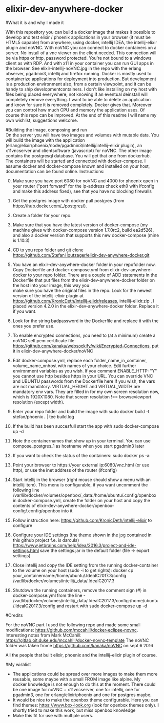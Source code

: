 # elixir-dev-anywhere-docker

#What it is and why I made it

With this repository you can build a docker image that makes it possible to develop and test elixir / phoenix applications in your browser (it must be HTML5 capable) from anywhere, using docker, intellij IDEA, the intellij-elixir plugin and noVNC. With noVNC you can connect to docker containers on a server. No install of a vnc viewer on the client needed. This connection will be via https or http, password protected. You're not bound to a windows client as with RDP. And with x11 in your container you can run GUI apps in the browser. See elixir-intellij-noVNC.jpg in the repo with the erlang observer, pgadmin3, intellij and firefox running.
  Docker is mostly used to containerize applications for deployment into production. But development is a production environment also, from a certain viewpoint, and it can be handy to ship developmentcontainers. I don't like installing on my host with files being placed everywhere, not knowing if an eventual deinstall will completely remove everything. I want to be able to delete an application and know for sure it is removed completely. Docker gives that. Moreover you can control how much CPU and memory the application uses. 
  Of course this repo can be improved. At the end of this readme I will name my own wishlist, suggestions welcome.
  
#Building the image, composing and run   
  On the server you will have two images and volumes with mutable data. You will build the image with the application (erlang/elixir/phoenix/node/pgadmin3/intellij/intellij-elixir plugin), an x11vncserver and clientsoftware (javascript) for noVNC. The other image contains the postgresql database. You will get that one from dockerhub. The containers will be started and connected with docker-compose. I assume docker and docker-compose known and installed on your host, documentation can be found online. 
  Instructions:
  
0.  Make sure you have port 6080 for noVNC and 4000 for phoenix open in your router ("port forward" for the ip-address check eth0 with ifconfig and make this address fixed), see that you have no blocking firewalls   

1.  Get the postgres image with docker pull postgres (from https://hub.docker.com/_/postgres/).

2.  Create a folder for your repo.

3.  Make sure that you have the latest version of docker-compose (my machine gives with docker-compose version 
    1.7.0rc2, build ea2d526), and also a docker version that supports this new docker-compose (mine is 1.10.3)

4.  CD to you repo folder and git clone https://github.com/StefanHoutzager/elixir-dev-anywhere-docker.git

5.  You have an elixir-dev-anywhere-docker folder in your repofolder now. Copy Dockerfile and docker-compose.yml from 
    elixir-dev-anywhere-docker to your repo folder. There are a couple of ADD statements in the Dockerfile that put files from the elixir-dev-anywhere-docker folder on the host into your image, this way you   
    make sure you have the original files in the repo. Look for the newest version of the intellij-elixir plugin at https://github.com/KronicDeth/intellij-elixir/releases, intellij-elixir.zip , I placed version 4.2.0 in the elixir-dev-anywhere-docker folder. Replace it if you want.

6.  Look for the string badpassword in the Dockerfile and replace it with the ones you prefer use.

7.  To enable encrypted connections, you need to (at a minimum) create a noVNC self.pem certificate file:
    https://github.com/kanaka/websockify/wiki/Encrypted-Connections, put it in elixir-dev-anywhere-docker/noVNC

8.  Edit docker-compose.yml, replace each folder_name_in_container, volume_name_onhost with names of your choice. Edit further environment
    variables as you wish. If you comment ENABLE_HTTP: "Y" you cannot use http besides https in your URL.
    You can override VNC and UBUNTU passwords from the Dockerfile here if you wish, the vars are not mandatory. VIRTUAL_HEIGHT and VIRTUAL_WIDTH are mandatory env vars. They are filled in for my own screen resolution now, which is 1920X1080.  Note that screen resolution !== browseviewport resolution (except width).

9.  Enter your repo folder and build the image with sudo docker build -t stefan/phoenix . | tee build.log

11. If the build has been succesfull start the app with sudo docker-compose up -d   

12. Note the containernames that show up in your terminal. You can use compose_postgres_1 as hostname when you start pgadmin3 later

13. If you want to check the status of the containers: sudo docker ps -a

14. Point your browser to https://your external ip:6080/vnc.html (or use http), or use the inet address of the router (ifconfig)

15. Start intellij in the browser (right mouse should show a menu with an intellij item). This menu is configurable, if you want uncomment the following line
    /var/lib/docker/volumes/openbox/_data:/home/ubuntu/.config/openbox 
    in docker-compose.yml, create the folder on your host and copy the contents of elixir-dev-anywhere-docker/openbox-config/.config/openbox into it

16. Follow instruction here: https://github.com/KronicDeth/intellij-elixir to configure

17. Configure your IDE settings (the theme shown in the jpg contained in this github project f.e. is darcula) https://www.jetbrains.com/help/idea/2016.3/project-and-ide-settings.html
save the settings.jar in the default folder (file -> export settings)

18. Close intellij and copy the IDE setting from the running docker-container to the volume on your host (sudo -i to get rights): 
docker cp your_containername:/home/ubuntu/.IdeaIC2017.3/config /var/lib/docker/volumes/intellij/_data/.IdeaIC2017.3

19. Shutdown the running containers, remove the comment sign (#) in docker-compose.yml from the line - /var/lib/docker/volumes/intellij/_data/.IdeaIC2017.3/config:/home/ubuntu/.IdeaIC2017.3/config
and restart with sudo docker-compose up -d 


#Credits

For the noVNC part I used the following repo and made some small modifications: https://github.com/mccahill/docker-eclipse-novnc. 
Interesting notes from Mark McCahill: https://gitlab.oit.duke.edu/mccahill/docker-novnc-template 
The noVNC folder was taken frome https://github.com/kanaka/noVNC on sept 6 2016

All the people that built elixir, phoenix and the intellij-elixir plugin of course.

#My wishlist

- The applications could be spread over more images to make them more reusable, some maybe with a small FROM image like alpine. My  
  docker knowledge is not enough to do this at the moment. There could be one image for noVNC + x11vncserver, one for intellij, one for pgadmin3, one for erlang/elixir/phoenix and one for postgres maybe. 
- It would be nice to make the openbox theme configurable. Here you can find themes: https://www.box-look.org (look for openbox themes only). I shortly tried to make this work, but miss openbox knowledge 
- Make this fit for use with multiple users.

